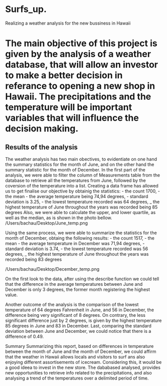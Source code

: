 # Surfs_up.
Realizing a weather analysis for the new bussiness in Hawaii


# The main objective of this project is given by the analysis of a weather database, that will allow an investor to make a better decision in referance to opening a new shop in Hawaii. The precipitations and the temperature will be important variables that will influence the decision making.
 
## Results of the analysis
The weather analysis has two main obectives, to evidentiate on one hand the summary statistics for the month of June, and on the other hand the summary statistic for the month of December.
In the first part of the analysis, we were able to filter the column of Measurements table from the database to retrieve all the temperatures from June, followed by the coversion of the temperature into a list. Creating a data frame has allowed us to get finalise our objective by obtainig the statistics:   - the count 1700,
     - the mean - the average temperature being 74,94 degrees, 
     - standard deviation is 3.25,
     - the lowest temperature recorded was 64 degrees,
     _ the highest temperature of June throughout the years was recorded being 85 degrees
Also, we were able to calculate the upper, and lower quartile, as well as the median, as is shown in the photo bellow.
 /Users/bachau/Desktop/June_temp.png
 
 Using the same process, we were able to summarize the statistics for the month of December, obtaing the following results:
        - the count 1517,
        - the mean - the average temperature in December was 71,94 degrees, 
        - standard deviation is 3.74,
        - the lowest temperature recorded was 56 degrees,
        _ the highest temperature of June throughout the years was recorded being 83 degrees

/Users/bachau/Desktop/December_temp.png


On the first look to the data, after using the describe function we could tell that the difference in the average temperatures between June and December is only 3 degrees, the former month registering the highest value.

Another outcome of the analysis is the comparison of the lowest temperature of 64 degrees Fahrenheit in June, and 56 in December, the difference being very significant of 8 degrees. On contrary, the less significant difference just by 2 degrees,  is given by the highest temperature 85 degrees in June and 83 in December.
Last, comparing the standard deviation between June and December, we could notice that there is a difference of 0.49.

Summary
Summarizing this report, based on differences in temperature between the month of June and the month of December, we could affirm that the weather in Hawaii allows locals and visitors to  surf ans also enjoying different assortisements of icecream. Considering this, it would be a good ideea to invest in the new store. The dababased analysed, provides new opportunities to retrieve info related to the precipitations, and also analysing a trend of the temperatures over a delimited period of time.
